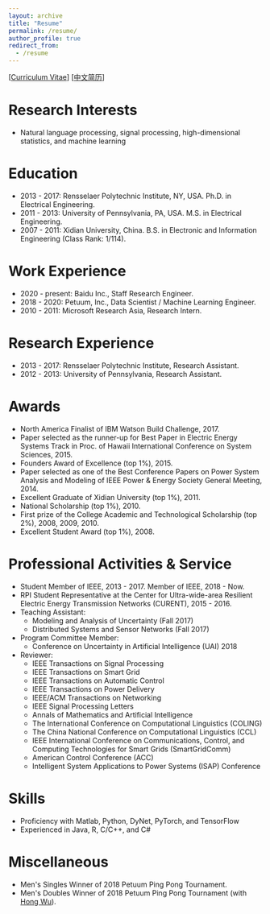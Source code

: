 ```yaml
---
layout: archive
title: "Resume"
permalink: /resume/
author_profile: true
redirect_from:
  - /resume
---
```


[[Curriculum Vitae](http://gpengzhi.github.io/files/resume_en/resume_en.pdf)] [[中文简历](http://gpengzhi.github.io/files/resume_cn/resume-zh_CN.pdf)]

**Research Interests**
======
* Natural language processing, signal processing, high-dimensional statistics, and machine learning

**Education**
======
* 2013 - 2017: Rensselaer Polytechnic Institute, NY, USA. Ph.D. in Electrical Engineering.
* 2011 - 2013: University of Pennsylvania, PA, USA. M.S. in Electrical Engineering.
* 2007 - 2011: Xidian University, China. B.S. in Electronic and Information Engineering (Class Rank: 1/114).

**Work Experience**
======
* 2020 - present:        Baidu Inc., Staff Research Engineer.
* 2018 - 2020:        Petuum, Inc., Data Scientist / Machine Learning Engineer.
* 2010 - 2011:        Microsoft Research Asia, Research Intern.

**Research Experience**
======
* 2013 - 2017:        Rensselaer Polytechnic Institute, Research Assistant.
* 2012 - 2013:        University of Pennsylvania, Research Assistant.

**Awards**
======
* North America Finalist of IBM Watson Build Challenge, 2017.
* Paper selected as the runner-up for Best Paper in Electric Energy Systems Track in Proc. of Hawaii International Conference on System Sciences, 2015.
* Founders Award of Excellence (top 1%), 2015.
* Paper selected as one of the Best Conference Papers on Power System Analysis and Modeling of IEEE Power & Energy Society General Meeting, 2014.
* Excellent Graduate of Xidian University (top 1%), 2011.
* National Scholarship (top 1%), 2010.
* First prize of the College Academic and Technological Scholarship (top 2%), 2008, 2009, 2010.
* Excellent Student Award (top 1%), 2008.

**Professional Activities & Service**
======
* Student Member of IEEE, 2013 - 2017. Member of IEEE, 2018 - Now.
* RPI Student Representative at the Center for Ultra-wide-area Resilient Electric Energy Transmission Networks (CURENT), 2015 - 2016.
* Teaching Assistant: 
    * Modeling and Analysis of Uncertainty (Fall 2017)
    * Distributed Systems and Sensor Networks (Fall 2017)
* Program Committee Member:
    * Conference on Uncertainty in Artificial Intelligence (UAI) 2018
* Reviewer:
    * IEEE Transactions on Signal Processing
    * IEEE Transactions on Smart Grid
    * IEEE Transactions on Automatic Control
    * IEEE Transactions on Power Delivery
    * IEEE/ACM Transactions on Networking
    * IEEE Signal Processing Letters
    * Annals of Mathematics and Artificial Intelligence
    * The International Conference on Computational Linguistics (COLING)
    * The China National Conference on Computational Linguistics (CCL)
    * IEEE International Conference on Communications, Control, and Computing Technologies for Smart Grids (SmartGridComm)
    * American Control Conference (ACC)
    * Intelligent System Applications to Power Systems (ISAP) Conference

**Skills**
======
* Proficiency with Matlab, Python, DyNet, PyTorch, and TensorFlow
* Experienced in Java, R, C/C++, and C#

**Miscellaneous**
======
* Men's Singles Winner of 2018 Petuum Ping Pong Tournament.
* Men's Doubles Winner of 2018 Petuum Ping Pong Tournament (with [Hong Wu](https://github.com/xunzhang)).

<!--
**Selected Courses**
======
* Xidian University

Programming in C Language, Advanced Mathematics, Linear Algebra, Probability Theory and Statistics, General Physics, MATLAB language, Fundamentals of Circuit Analysis, Field Theory and Complex Variable Function, Signal and System, Fundamentals of Analog Electronic Technology, Digital Circuit and Logic Design, Fundamentals of Software Technique, Computational Methods, Discrete Mathematics, Stochastic Signal Processing, Principles of Communication, Digital Image Processing, Computer Network, Fundamentals of Internet Technique Application, Digital Signal Processing

* University of Pennsylvania

Digital Communication, Digital Signal Processing, Introduction to Networks and Protocols, Introduction to Optimization Theory, Linear System Theory, Networked System, Random Processes and Optimum Estimation, Wireless Sensor Network

* Rensselaer Polytechnic Institute

Analysis of Algorithms, Compressed Sensing and Its Applications, Computational Optimization, Deep Learning (Audit), Machine Learning From Data (Audit), Mathematical Analysis, Nonlinear Programming

* Coursera (Audit)

Data Science Specialization: The Data Scientist’s Toolbox, R Programming, Getting and Cleaning Data, Exploratory Data Analysis, Reproducible Research, Statistical Inference, Regression Models, Practical Machine Learning, Developing Data Products

Deep Learning Specialization: Neural Networks and Deep Learning, Improving Deep Neural Networks: Hyperparameter tuning, Regularization and Optimization, Structuring Machine Learning Projects
-->

<!-- 
**Advisor**
======
[Meng Wang](https://ecse.rpi.edu/~wang/)  
Assistant Professor  
Rensselaer Polytechnic Institute  
Email: wangm7 (you can make the "at") rpi (dot) edu
-->
